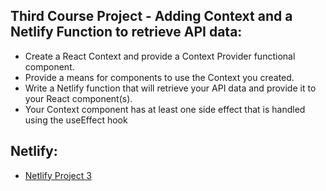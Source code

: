 ## Third Course Project - Adding Context and a Netlify Function to retrieve API data:

- Create a React Context and provide a Context Provider functional component.
- Provide a means for components to use the Context you created.
- Write a Netlify function that will retrieve your API data and provide it to your React component(s).
- Your Context component has at least one side effect that is handled using the useEffect hook

## Netlify:

- [Netlify Project 3](https://breakingbad-reactapp.netlify.app/)
